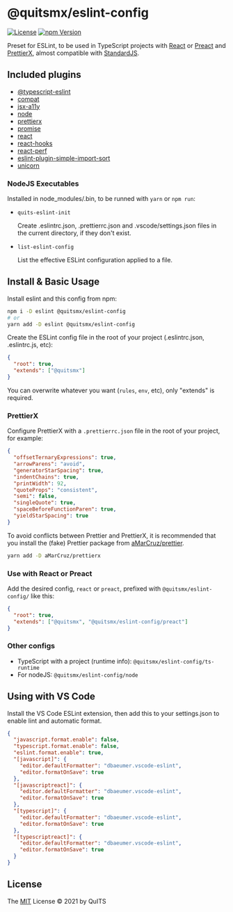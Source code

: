 # @quitsmx/eslint-config

[![License][license-badge]][license-url]
[![npm Version][npm-badge]][npm-url]

Preset for ESLint, to be used in TypeScript projects with [React](https://reactjs.org/) or [Preact](https://github.com/preactjs/preact) and [PrettierX](https://www.npmjs.com/package/prettierx), almost compatible with [StandardJS](https://standardjs.com/).

## Included plugins

- [@typescript-eslint](https://www.npmjs.com/package/@typescript-eslint/eslint-plugin)
- [compat](https://www.npmjs.com/package/eslint-plugin-compat)
- [jsx-a11y](https://www.npmjs.com/package/eslint-plugin-jsx-a11y)
- [node](https://www.npmjs.com/package/eslint-plugin-node)
- [prettierx](https://www.npmjs.com/package/eslint-plugin-prettierx)
- [promise](https://www.npmjs.com/package/eslint-plugin-promise)
- [react](https://www.npmjs.com/package/eslint-plugin-react)
- [react-hooks](https://www.npmjs.com/package/eslint-plugin-react-hooks)
- [react-perf](https://www.npmjs.com/package/eslint-plugin-react-perf)
- [eslint-plugin-simple-import-sort](https://www.npmjs.com/package/eslint-plugin-simple-import-sort)
- [unicorn](https://www.npmjs.com/package/unicorn)

### NodeJS Executables

Installed in node_modules/.bin, to be runned with `yarn` or `npm run`:

- `quits-eslint-init`

  Create .eslintrc.json, .prettierrc.json and .vscode/settings.json files in the current directory, if they don't exist.

- `list-eslint-config`

  List the effective ESLint configuration applied to a file.

## Install & Basic Usage

Install eslint and this config from npm:

```bash
npm i -D eslint @quitsmx/eslint-config
# or
yarn add -D eslint @quitsmx/eslint-config
```

Create the ESLint config file in the root of your project (.eslintrc.json, .eslintrc.js, etc):

```json
{
  "root": true,
  "extends": ["@quitsmx"]
}
```

You can overwrite whatever you want (`rules`, `env`, etc), only "extends" is required.

### PrettierX

Configure PrettierX with a `.prettierrc.json` file in the root of your project, for example:

```json
{
  "offsetTernaryExpressions": true,
  "arrowParens": "avoid",
  "generatorStarSpacing": true,
  "indentChains": true,
  "printWidth": 92,
  "quoteProps": "consistent",
  "semi": false,
  "singleQuote": true,
  "spaceBeforeFunctionParen": true,
  "yieldStarSpacing": true
}
```

To avoid conflicts between Prettier and PrettierX, it is recommended that you install the (fake) Prettier package from [aMarCruz/prettier](https://github.com/aMarcruz/prettier).

```bash
yarn add -D aMarCruz/prettierx
```

### Use with React or Preact

Add the desired config, `react` or `preact`, prefixed with `@quitsmx/eslint-config/` like this:

```json
{
  "root": true,
  "extends": ["@quitsmx", "@quitsmx/eslint-config/preact"]
}
```

### Other configs

- TypeScript with a project (runtime info): `@quitsmx/eslint-config/ts-runtime`
- For nodeJS: `@quitsmx/eslint-config/node`

## Using with VS Code

Install the VS Code ESLint extension, then add this to your settings.json to enable lint and automatic format.

```json
{
  "javascript.format.enable": false,
  "typescript.format.enable": false,
  "eslint.format.enable": true,
  "[javascript]": {
    "editor.defaultFormatter": "dbaeumer.vscode-eslint",
    "editor.formatOnSave": true
  },
  "[javascriptreact]": {
    "editor.defaultFormatter": "dbaeumer.vscode-eslint",
    "editor.formatOnSave": true
  },
  "[typescript]": {
    "editor.defaultFormatter": "dbaeumer.vscode-eslint",
    "editor.formatOnSave": true
  },
  "[typescriptreact]": {
    "editor.defaultFormatter": "dbaeumer.vscode-eslint",
    "editor.formatOnSave": true
  }
}
```

## License

The [MIT](LICENSE) License &copy; 2021 by QuITS

[license-badge]: https://img.shields.io/badge/license-MIT-blue.svg?style=flat
[license-url]: https://github.com/quitsmx/eslint-config/blob/master/LICENSE
[npm-badge]: https://img.shields.io/npm/v/@quitsmx/eslint-config.svg
[npm-url]: https://www.npmjs.com/package/@quitsmx/eslint-config
